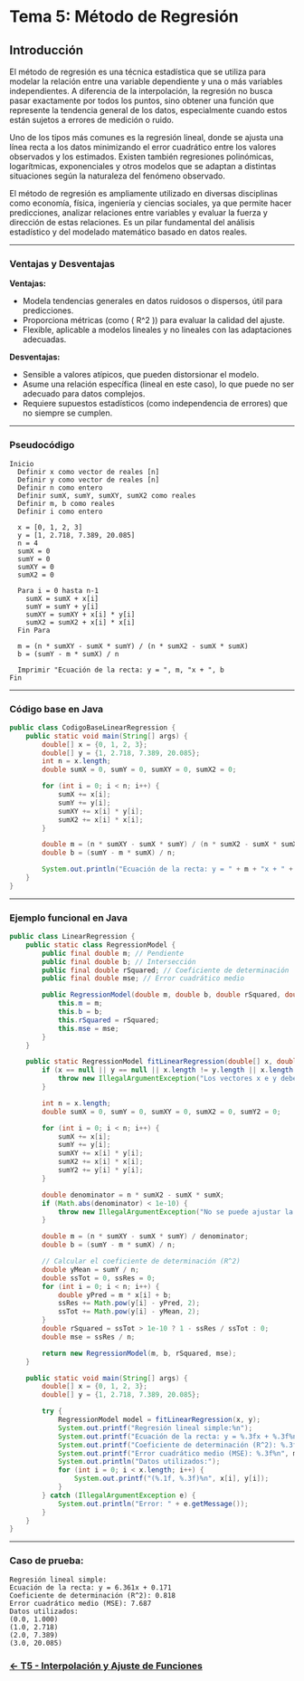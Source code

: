 
# Tema 5: Método de Regresión

## Introducción

El método de regresión es una técnica estadística que se utiliza para modelar la relación entre una variable dependiente y una o más variables independientes. A diferencia de la interpolación, la regresión no busca pasar exactamente por todos los puntos, sino obtener una función que represente la tendencia general de los datos, especialmente cuando estos están sujetos a errores de medición o ruido.

Uno de los tipos más comunes es la regresión lineal, donde se ajusta una línea recta a los datos minimizando el error cuadrático entre los valores observados y los estimados. Existen también regresiones polinómicas, logarítmicas, exponenciales y otros modelos que se adaptan a distintas situaciones según la naturaleza del fenómeno observado.

El método de regresión es ampliamente utilizado en diversas disciplinas como economía, física, ingeniería y ciencias sociales, ya que permite hacer predicciones, analizar relaciones entre variables y evaluar la fuerza y dirección de estas relaciones. Es un pilar fundamental del análisis estadístico y del modelado matemático basado en datos reales.

---

### Ventajas y Desventajas

**Ventajas:**
- Modela tendencias generales en datos ruidosos o dispersos, útil para predicciones.
- Proporciona métricas (como \( R^2 \)) para evaluar la calidad del ajuste.
- Flexible, aplicable a modelos lineales y no lineales con las adaptaciones adecuadas.

**Desventajas:**
- Sensible a valores atípicos, que pueden distorsionar el modelo.
- Asume una relación específica (lineal en este caso), lo que puede no ser adecuado para datos complejos.
- Requiere supuestos estadísticos (como independencia de errores) que no siempre se cumplen.

---

### Pseudocódigo

```text
Inicio
  Definir x como vector de reales [n]
  Definir y como vector de reales [n]
  Definir n como entero
  Definir sumX, sumY, sumXY, sumX2 como reales
  Definir m, b como reales
  Definir i como entero

  x = [0, 1, 2, 3]
  y = [1, 2.718, 7.389, 20.085]
  n = 4
  sumX = 0
  sumY = 0
  sumXY = 0
  sumX2 = 0

  Para i = 0 hasta n-1
    sumX = sumX + x[i]
    sumY = sumY + y[i]
    sumXY = sumXY + x[i] * y[i]
    sumX2 = sumX2 + x[i] * x[i]
  Fin Para

  m = (n * sumXY - sumX * sumY) / (n * sumX2 - sumX * sumX)
  b = (sumY - m * sumX) / n

  Imprimir "Ecuación de la recta: y = ", m, "x + ", b
Fin
```

---

### Código base en Java

```java
public class CodigoBaseLinearRegression {
    public static void main(String[] args) {
        double[] x = {0, 1, 2, 3};
        double[] y = {1, 2.718, 7.389, 20.085};
        int n = x.length;
        double sumX = 0, sumY = 0, sumXY = 0, sumX2 = 0;

        for (int i = 0; i < n; i++) {
            sumX += x[i];
            sumY += y[i];
            sumXY += x[i] * y[i];
            sumX2 += x[i] * x[i];
        }

        double m = (n * sumXY - sumX * sumY) / (n * sumX2 - sumX * sumX);
        double b = (sumY - m * sumX) / n;

        System.out.println("Ecuación de la recta: y = " + m + "x + " + b);
    }
}
```

---

### Ejemplo funcional en Java

```java
public class LinearRegression {
    public static class RegressionModel {
        public final double m; // Pendiente
        public final double b; // Intersección
        public final double rSquared; // Coeficiente de determinación
        public final double mse; // Error cuadrático medio

        public RegressionModel(double m, double b, double rSquared, double mse) {
            this.m = m;
            this.b = b;
            this.rSquared = rSquared;
            this.mse = mse;
        }
    }

    public static RegressionModel fitLinearRegression(double[] x, double[] y) {
        if (x == null || y == null || x.length != y.length || x.length < 2) {
            throw new IllegalArgumentException("Los vectores x e y deben tener la misma longitud y al menos 2 elementos");
        }

        int n = x.length;
        double sumX = 0, sumY = 0, sumXY = 0, sumX2 = 0, sumY2 = 0;

        for (int i = 0; i < n; i++) {
            sumX += x[i];
            sumY += y[i];
            sumXY += x[i] * y[i];
            sumX2 += x[i] * x[i];
            sumY2 += y[i] * y[i];
        }

        double denominator = n * sumX2 - sumX * sumX;
        if (Math.abs(denominator) < 1e-10) {
            throw new IllegalArgumentException("No se puede ajustar la recta: datos insuficientes o colineales");
        }

        double m = (n * sumXY - sumX * sumY) / denominator;
        double b = (sumY - m * sumX) / n;

        // Calcular el coeficiente de determinación (R^2)
        double yMean = sumY / n;
        double ssTot = 0, ssRes = 0;
        for (int i = 0; i < n; i++) {
            double yPred = m * x[i] + b;
            ssRes += Math.pow(y[i] - yPred, 2);
            ssTot += Math.pow(y[i] - yMean, 2);
        }
        double rSquared = ssTot > 1e-10 ? 1 - ssRes / ssTot : 0;
        double mse = ssRes / n;

        return new RegressionModel(m, b, rSquared, mse);
    }

    public static void main(String[] args) {
        double[] x = {0, 1, 2, 3};
        double[] y = {1, 2.718, 7.389, 20.085};

        try {
            RegressionModel model = fitLinearRegression(x, y);
            System.out.printf("Regresión lineal simple:%n");
            System.out.printf("Ecuación de la recta: y = %.3fx + %.3f%n", model.m, model.b);
            System.out.printf("Coeficiente de determinación (R^2): %.3f%n", model.rSquared);
            System.out.printf("Error cuadrático medio (MSE): %.3f%n", model.mse);
            System.out.println("Datos utilizados:");
            for (int i = 0; i < x.length; i++) {
                System.out.printf("(%.1f, %.3f)%n", x[i], y[i]);
            }
        } catch (IllegalArgumentException e) {
            System.out.println("Error: " + e.getMessage());
        }
    }
}
```

---

### Caso de prueba:

```text
Regresión lineal simple:
Ecuación de la recta: y = 6.361x + 0.171
Coeficiente de determinación (R^2): 0.818
Error cuadrático medio (MSE): 7.687
Datos utilizados:
(0.0, 1.000)
(1.0, 2.718)
(2.0, 7.389)
(3.0, 20.085)
```
### [<- T5 - Interpolación y Ajuste de Funciones ](https://github.com/Juan200519287393u83/Metodos_Numericos/blob/main/T5%20-%20Interpolaci%C3%B3n%20y%20Ajuste%20de%20Funciones/Introducci%C3%B3n%20a%20la%20Interpolaci%C3%B3n%20y%20Ajuste%20de%20Funciones.md)
